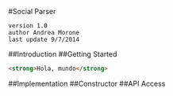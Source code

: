 #Social Parser

	version 1.0
	author Andrea Morone
	last update 9/7/2014

##Introduction
##Getting Started

``` html
<strong>Hola, mundo</strong>
```	

##Implementation
##Constructor
##API Access